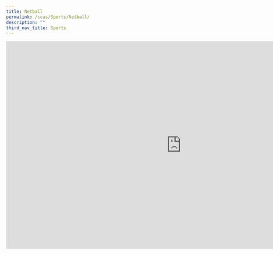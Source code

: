 ```yaml
---
title: Netball
permalink: /ccas/Sports/Netball/
description: ""
third_nav_title: Sports
---
```

<iframe allowfullscreen="true" height="569" width="960" frameborder="0" src="https://docs.google.com/presentation/d/e/2PACX-1vStRDtUJXRHQga4PLU4oivQlTVt775pGYv0M_RK51d568G630UmkIrvzUBkJdN3j8pHkdqbM5wSEp_A/embed?start=false&amp;loop=false&amp;delayms=3000"></iframe>